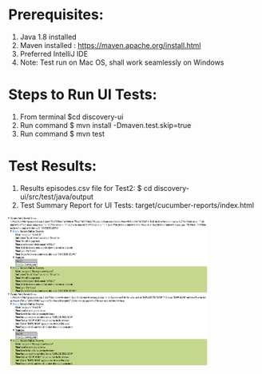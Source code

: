 # Prerequisites:
1. Java 1.8 installed
2. Maven installed : https://maven.apache.org/install.html
3. Preferred IntelliJ IDE
4. Note: Test run on Mac OS, shall work seamlessly on Windows

# Steps to Run UI Tests:
1. From terminal 
   $cd discovery-ui
2. Run command
	 $ mvn install -Dmaven.test.skip=true
3. Run command
   $ mvn test
   
# Test Results: 
1. Results episodes.csv file for Test2: 
   $ cd discovery-ui/src/test/java/output
2. Test Summary Report for UI Tests: 
   target/cucumber-reports/index.html
   
<img src="src/test/java/output/summary.png" width = "400" height = "300">

 
